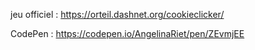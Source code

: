 jeu officiel : https://orteil.dashnet.org/cookieclicker/

CodePen : https://codepen.io/AngelinaRiet/pen/ZEvmjEE
